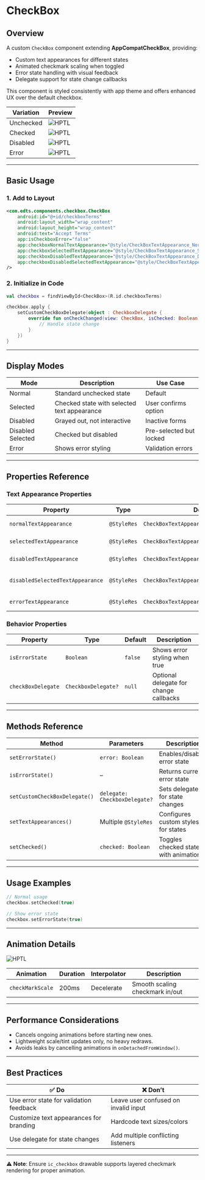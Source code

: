 # CheckBox

## Overview
A custom `CheckBox` component extending **AppCompatCheckBox**, providing:  
- Custom text appearances for different states  
- Animated checkmark scaling when toggled  
- Error state handling with visual feedback  
- Delegate support for state change callbacks  

This component is styled consistently with app theme and offers enhanced UX over the default checkbox.

| Variation | Preview                                                                                                                           |
|-----------|-----------------------------------------------------------------------------------------------------------------------------------|
| Unchecked | ![HPTL](https://res.cloudinary.com/dpdbzlnhr/image/upload/c_scale,w_200/v1759228781/Screenshot_2025-09-30_at_17.39.14_uvxkxg.png) |
| Checked   | ![HPTL](https://res.cloudinary.com/dpdbzlnhr/image/upload/c_scale,w_200/v1759228780/Screenshot_2025-09-30_at_17.39.04_i1fmmk.png) |
| Disabled  | ![HPTL](https://res.cloudinary.com/dpdbzlnhr/image/upload/c_scale,w_200/v1759228780/Screenshot_2025-09-30_at_17.39.20_kfqbim.png) |
| Error     | ![HPTL](https://res.cloudinary.com/dpdbzlnhr/image/upload/c_scale,w_200/v1759304456/Screenshot_2025-10-01_at_14.40.42_u0tr2q.png) |


---

## Basic Usage

### 1. Add to Layout

```xml
<com.edts.components.checkbox.CheckBox
    android:id="@+id/checkboxTerms"
    android:layout_width="wrap_content"
    android:layout_height="wrap_content"
    android:text="Accept Terms"
    app:isCheckboxError="false"
    app:checkboxNormalTextAppearance="@style/CheckBoxTextAppearance_Normal"
    app:checkboxSelectedTextAppearance="@style/CheckBoxTextAppearance_Selected"
    app:checkboxDisabledTextAppearance="@style/CheckBoxTextAppearance_Disabled"
    app:checkboxDisabledSelectedTextAppearance="@style/CheckBoxTextAppearance_DisabledSelected"
/>
```

### 2. Initialize in Code

```kotlin
val checkbox = findViewById<CheckBox>(R.id.checkboxTerms)

checkbox.apply {
    setCustomCheckBoxDelegate(object : CheckboxDelegate {
        override fun onCheckChanged(view: CheckBox, isChecked: Boolean) {
            // Handle state change
        }
    })
}
```

---

## Display Modes

| Mode | Description | Use Case |
| ---- | ----------- | -------- |
| Normal | Standard unchecked state | Default |
| Selected | Checked state with selected text appearance | User confirms option |
| Disabled | Grayed out, not interactive | Inactive forms |
| Disabled Selected | Checked but disabled | Pre-selected but locked |
| Error | Shows error styling | Validation errors |

---

## Properties Reference

### Text Appearance Properties

| Property | Type | Default | Description |
| -------- | ---- | ------- | ----------- |
| `normalTextAppearance` | `@StyleRes` | `CheckBoxTextAppearance_Normal` | Style for normal text |
| `selectedTextAppearance` | `@StyleRes` | `CheckBoxTextAppearance_Selected` | Style for checked text |
| `disabledTextAppearance` | `@StyleRes` | `CheckBoxTextAppearance_Disabled` | Style for disabled text |
| `disabledSelectedTextAppearance` | `@StyleRes` | `CheckBoxTextAppearance_DisabledSelected` | Style for disabled+checked text |
| `errorTextAppearance` | `@StyleRes` | `CheckBoxTextAppearance_Normal` | Style when in error state |

### Behavior Properties

| Property | Type | Default | Description |
| -------- | ---- | ------- | ----------- |
| `isErrorState` | `Boolean` | `false` | Shows error styling when true |
| `checkBoxDelegate` | `CheckboxDelegate?` | `null` | Optional delegate for change callbacks |

---

## Methods Reference

| Method | Parameters | Description |
| ------ | --------- | ----------- |
| `setErrorState()` | `error: Boolean` | Enables/disables error state |
| `isErrorState()` | – | Returns current error state |
| `setCustomCheckBoxDelegate()` | `delegate: CheckboxDelegate?` | Sets delegate for state changes |
| `setTextAppearances()` | Multiple `@StyleRes` | Configures custom styles for states |
| `setChecked()` | `checked: Boolean` | Toggles checked state with animation |

---

## Usage Examples

```kotlin
// Normal usage
checkbox.setChecked(true)

// Show error state
checkbox.setErrorState(true)

```

---

## Animation Details

![HPTL](https://res.cloudinary.com/dpdbzlnhr/image/upload/c_scale,w_200/v1759229185/checkboxgif_uhw6nq.gif)

| Animation | Duration | Interpolator | Description |
| --------- | -------- | ------------ | ----------- |
| `checkMarkScale` | 200ms | Decelerate | Smooth scaling checkmark in/out |

---

## Performance Considerations
- Cancels ongoing animations before starting new ones.  
- Lightweight scale/tint updates only, no heavy redraws.  
- Avoids leaks by cancelling animations in `onDetachedFromWindow()`.  

---

## Best Practices

| ✅ Do | ❌ Don’t |
| ----- | ------- |
| Use error state for validation feedback | Leave user confused on invalid input |
| Customize text appearances for branding | Hardcode text sizes/colors |
| Use delegate for state changes | Add multiple conflicting listeners |

---

⚠️ **Note**: Ensure `ic_checkbox` drawable supports layered checkmark rendering for proper animation.  
